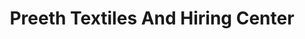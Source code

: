 ---
title: "Preeth Textiles And Hiring Center"
url: /mattukkatta/preeth-textiles-and-hiring-center/
shop: clothes
---
